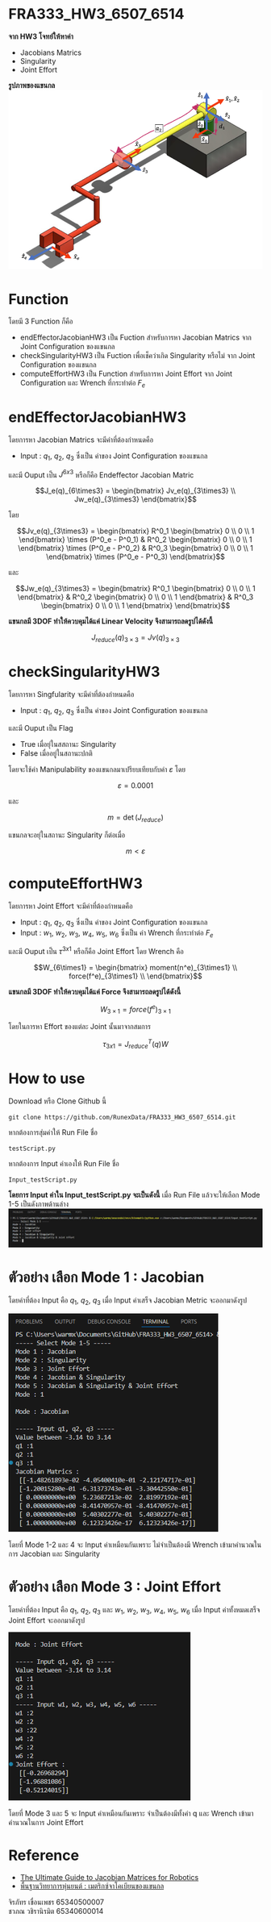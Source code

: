 # FRA333_HW3_6507_6514
**จาก HW3 โจทย์ให้หาค่า**
 - Jacobians Matrics
 - Singularity
 - Joint Effort

**รูปภาพของแขนกล**
![Robot_arm](pic1.png)

# Function
โดยมี 3 Function ก็คือ 
- endEffectorJacobianHW3 เป็น Fuction สำหรับการหา Jacobian Matrics จาก Joint Configuration ของแขนกล
- checkSingularityHW3 เป็น Fuction เพื่อเช็คว่าเกิด Singularity หรือไม่ จาก Joint Configuration ของแขนกล
- computeEffortHW3 เป็น Function สำหรับการหา Joint Effort จาก Joint Configuration และ Wrench ที่กระทำต่อ $F_e$

# endEffectorJacobianHW3
โดยการหา Jacobian Matrics จะมีค่าที่ต้องกำหนดคือ
- Input : $q_1$, $q_2$, $q_3$ ซึ่งเป็น ค่าของ Joint Configuration ของแขนกล

และมี Ouput เป็น $J^{6x3}$ หรือก็คือ Endeffector Jacobian Matric 
```math
J_e(q)_{6\times3} = 
    \begin{bmatrix}
        Jv_e(q)_{3\times3} \\
        Jw_e(q)_{3\times3}
    \end{bmatrix}
```

โดย

```math
Jv_e(q)_{3\times3} = 
    \begin{bmatrix}

        R^0_1
        \begin{bmatrix}
            0 \\
            0 \\
            1
        \end{bmatrix}
        \times
        (P^0_e - P^0_1) &

        R^0_2
            \begin{bmatrix}
            0 \\
            0 \\
            1
        \end{bmatrix}
        \times
        (P^0_e - P^0_2) &

        R^0_3
        \begin{bmatrix}
            0 \\
            0 \\
            1
        \end{bmatrix}
        \times
        (P^0_e - P^0_3)

    \end{bmatrix}
```

และ

```math
Jw_e(q)_{3\times3} = 
    \begin{bmatrix}

        R^0_1
        \begin{bmatrix}
            0 \\
            0 \\
            1
        \end{bmatrix} &

        R^0_2
        \begin{bmatrix}
            0 \\
            0 \\
            1
        \end{bmatrix} &

        R^0_3
        \begin{bmatrix}
            0 \\
            0 \\
            1
        \end{bmatrix}

    \end{bmatrix}
```
**แขนกลมี 3DOF ทำให้ควบคุมได้แค่ Linear Velocity จึงสามารถลดรูปได้ดังนี้**

```math
J_{reduce}(q)_{3\times3} = Jv(q)_{3\times3}

```

# checkSingularityHW3
โดยการหา Singfularity จะมีค่าที่ต้องกำหนดคือ
- Input : $q_1$, $q_2$, $q_3$ ซึ่งเป็น ค่าของ Joint Configuration ของแขนกล

และมี Ouput เป็น Flag 
- True เมื่อยุ่ในสสถานะ Singularity 
- False เมื่ออยู่ในสถานะปกติ

โดยจะใช้ค่า Manipulability ของแขนกลมาเปรียบเทียบกับค่า $\varepsilon$
โดย
~~~math
\varepsilon = 0.0001
~~~

และ 
~~~math
m = \det(J_{reduce})
~~~

 แขนกลจะอยุ่ในสถานะ Singularity ก็ต่อเมื่อ 
~~~math
m < \varepsilon
~~~

# computeEffortHW3
โดยการหา Joint Effort จะมีค่าที่ต้องกำหนดคือ
- Input : $q_1$, $q_2$, $q_3$ ซึ่งเป็น ค่าของ Joint Configuration ของแขนกล
- Input : $w_1$, $w_2$, $w_3$, $w_4$, $w_5$, $w_6$ ซึ่งเป็น ค่า Wrench ที่กระทำต่อ $F_e$

และมี Ouput เป็น $\tau^{3x1}$ หรือก็คือ Joint Effort
โดย Wrench คือ

```math
W_{6\times1} = 
    \begin{bmatrix}
        moment(n^e)_{3\times1} \\
        force(f^e)_{3\times1} \\
    \end{bmatrix}
```
**แขนกลมี 3DOF ทำให้ควบคุมได้แค่ Force จึงสามารถลดรูปได้ดังนี้**

```math
W_{3\times1} = force(f^e)_{3\times1}
```

โดยในการหา Effort ของแต่ละ Joint นั้นมาจากสมการ
```math
\tau_{3x1} = J_{reduce}^T(q)W
```

# How to use
Download หรือ Clone Github นี้ 
~~~
git clone https://github.com/RunexData/FRA333_HW3_6507_6514.git
~~~

หากต้องการสุ่มค่าให้ Run File ชื่อ
~~~
testScript.py
~~~

หากต้องการ Input ค่าเองให้ Run File ชื่อ 
~~~
Input_testScript.py
~~~

**โดยการ Input ค่าใน Input_testScript.py จะเป็นดังนี้**
เมื่อ Run File แล้วจะให้เลือก Mode 1-5 เป็นดังภาพด้านล่าง
![Mode](Picture/Mode.png)

# ตัวอย่าง เลือก Mode 1 : Jacobian

โดยค่าที่ต้อง Input คือ $q_1$, $q_2$, $q_3$ เมื่อ Input ค่าเสร็จ Jacobian Metric จะออกมาดังรูป 

![Jacobian Mode](Picture/Jacobian.png)

โดยที่ Mode 1-2 และ 4 จะ Input ค่าเหมือนกันเพราะ ไม่จำเป็นต้องมี Wrench เข้ามาคำนวณในการ Jacobian และ Singularity



# ตัวอย่าง เลือก Mode 3 : Joint Effort

โดยค่าที่ต้อง Input คือ $q_1$, $q_2$, $q_3$ และ $w_1$, $w_2$, $w_3$, $w_4$, $w_5$, $w_6$
เมื่อ Input ค่าทั้งหมดเสร็จ Joint Effort จะออกมาดังรูป

![JointEffort Mode](Picture/JointEffort.png)

โดยที่ Mode 3 และ 5 จะ Input ค่าเหมือนกันเพราะ จำเป็นต้องมีทั้งค่า q และ Wrench เข้ามาคำนวณในการ Joint Effort 

# Reference 
- [The Ultimate Guide to Jacobian Matrices for Robotics](https://automaticaddison.com/the-ultimate-guide-to-jacobian-matrices-for-robotics/)
- [พื้นฐานวิทยาการหุ่นยนต์ : เมตริกซ์จาโคเบียนของแขนกล](https://www.youtube.com/watch?v=exG5zOAm7pA&list=PLHnZZE5j6C65J4-1t-azzmceXevAtWbRf&index=11)



จิรภัทร เขื่อนเพชร 65340500007\
ชวภณ วชิรานิรมิต 65340600014
